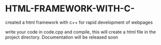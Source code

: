 # HTML-FRAMEWORK-WITH-C-
created a html framework with c++ for rapid development of webpages

write your code in code.cpp and compile, this will create a html file in the project directory. Documentation will be released soon
